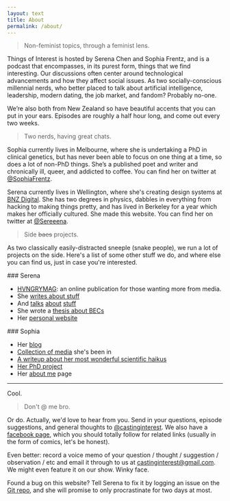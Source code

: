 ```yaml
---
layout: text
title: About
permalink: /about/
---
```


> Non-feminist topics, through a feminist lens.

Things of Interest is hosted by Serena Chen and Sophia Frentz, and is a podcast that encompasses, in its purest form, things that we find interesting. Our discussions often center around technological advancements and how they affect social issues. As two socially-conscious millennial nerds, who better placed to talk about artificial intelligence, leadership, modern dating, the job market, and fandom? Probably no-one.

We’re also both from New Zealand so have beautiful accents that you can put in your ears. Episodes are roughly a half hour long, and come out every two weeks.

> Two nerds, having great chats.

Sophia currently lives in Melbourne, where she is undertaking a PhD in clinical genetics, but has never been able to focus on one thing at a time, so does a lot of non-PhD things. She’s a published poet and writer and chronically ill, queer, and addicted to coffee. You can find her on twitter at [@SophiaFrentz](http://twitter.com/SophiaFrentz).

Serena currently lives in Wellington, where she's creating design systems at [BNZ Digital](https://www.bnz.co.nz). She has two degrees in physics, dabbles in everything from hacking to making things pretty, and has lived in Berkeley for a year which makes her officially cultured. She made this website. You can find her on twitter at [@Sereeena](http://twitter.com/Sereeena).

> Side ~~baes~~ projects.

As two classically easily-distracted sneeple (snake people), we run a lot of projects on the side. Here's a list of some other stuff we do, and where else you can find us, just in case you're interested.

<div class="col-50 f-left" markdown="1">
### Serena

- [HVNGRYMAG](http://hvngrymag.com): an online publication for those wanting more from media.
- She [writes about stuff](https://medium.com/@Sereeena)
- And [talks](https://www.youtube.com/watch?v=xWpQDCPc_8E) [about](https://speakerdeck.com/heisenburger/intro-to-design-and-ux-the-good-bits) [stuff](https://medium.com/hvngry-magazine/feminism-is-a-ramp-96796a63c5c7)
- She wrote a [thesis about BECs](https://issuu.com/heisenburger/docs/thesis/7)
- Her [personal website](http://serena.nz)

</div>

<div class="col-50 f-right" markdown="1">
### Sophia

- Her [blog](http://causativecorrelation.wordpress.com/)
- [Collection of media](https://causativecorrelation.wordpress.com/other-media/) she's been in
- [A writeup about her most wonderful scientific haikus](http://www.laweekly.com/arts/a-haiku-meet-up-where-poets-try-to-explain-the-world-in-three-lines-4183872)
- [Her PhD project](http://www.amdf.org.au/amdf-phd-scholarship-sophia-frentz/)
- Her [about me](https://about.me/sophiafrentz) page

</div>
<hr style="clear:both"/>

Cool.

> Don't @ me bro.

Or do. Actually, we'd love to hear from you. Send in your questions, episode suggestions, and general thoughts to [@castinginterest](http://twitter.com/castinginterest). We also have a [facebook page](https://facebook.com/castinginterest), which you should totally follow for related links (usually in the form of comics, let's be honest).

Even better: record a voice memo of your question / thought / suggestion / observation / etc and email it through to us at [castinginterest@gmail.com](mailto:castinginterest@gmail.com). We might even feature it on our show. Winky face.

Found a bug on this website? Tell Serena to fix it by logging an issue on the [Git repo](https://github.com/heisenburger/thingsofinterest/issues), and she will promise to only procrastinate for two days at most.

